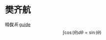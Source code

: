 # 樊齐航
精**仪**_系_
[guide](https://www.markdownguide.org/basic-syntax/)
$$
\int\cos(\theta)d\theta=\sin(\theta)
$$
